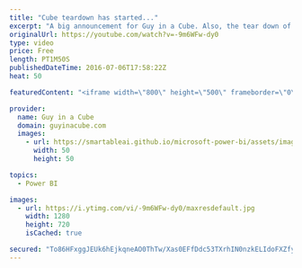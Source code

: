 ```yaml
---
title: "Cube teardown has started..."
excerpt: "A big announcement for Guy in a Cube. Also, the tear down of the cube has begun with the Lego Super Star Destroyer.  Music by Panthurr https://soundcloud.com/panthurr  LET'S CONNECT!  Guy in a Cube -- https://guyinacube.com -- http://twitter.com/guyinacube -- http://www.facebook.com/guyinacube -- Snapchat"
originalUrl: https://youtube.com/watch?v=-9m6WFw-dy0
type: video
price: Free
length: PT1M50S
publishedDateTime: 2016-07-06T17:58:22Z
heat: 50

featuredContent: "<iframe width=\"800\" height=\"500\" frameborder=\"0\" src=\"https://www.youtube.com/embed/-9m6WFw-dy0\" allow=\"accelerometer; autoplay; encrypted-media; gyroscope; picture-in-picture\" allowfullscreen></iframe>"

provider:
  name: Guy in a Cube
  domain: guyinacube.com
  images:
    - url: https://smartableai.github.io/microsoft-power-bi/assets/images/organizations/guyinacube.com-50x50.jpg
      width: 50
      height: 50

topics:
  - Power BI

images:
  - url: https://i.ytimg.com/vi/-9m6WFw-dy0/maxresdefault.jpg
    width: 1280
    height: 720
    isCached: true

secured: "To86HFxggJEUk6hEjkqneAO0ThTw/Xas0EFfDdc53TXrhIN0nzkELIdoFXZfyxbtqoVmTig1/MsKwnj2/sDqzkUAo4z1Ou8UuEBVYmwLe7fOTHDvZGizvVernrOiyW6qZTmFP7E106XTfUj3UJWo46mn/rc3AvP0gNAa748yi5zxfkqidJ6+7IAA0RoMsEkVLTe3xX5Q6NW9I6yC73tAMzyDO9VSX+0K+fHSgWUoSHReVwT2bUMxrxavXrLb+RpyUa8m/Ueo1BU8WESUEz3fZnDWt0V5Q3CniTwe4t1RaKWWffwQD57eJ1xZsrTP2NoxvaAwQTaJXdGUbdrvd0Cs6h4ekA57fuMWoc6k0aJo3aS9+WlBenk42xc7WFEDwLahCPkjwJNC1CtuNT6/BkbU0tEL3XLbmh/Eyq4pEDGV/XU=;HX17Z6EpsEf4zkqQKxjjSg=="
---
```


